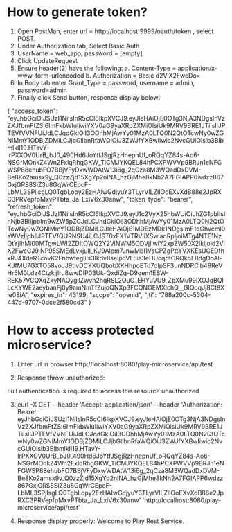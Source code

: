 # How to generate token?

1. Open PostMan, enter url = http://localhost:9999/oauth/token , select POST.
2. Under Authorization tab, Select Basic Auth
3. UserName = web_app, password = [empty]
4. Click UpdateRequest
5. Ensure header(2) have the following:
  a. Content-Type = application/x-www-form-urlencoded
  b. Authorization = Basic d2ViX2FwcDo=
6. In Body tab enter Grant_Type = password, username = admin, password=admin
7. Finally click Send button, response display below:

{
    "access_token": "eyJhbGciOiJSUzI1NiIsInR5cCI6IkpXVCJ9.eyJleHAiOjE0OTg3NjA3NDgsInVzZXJfbmFtZSI6ImFkbWluIiwiYXV0aG9yaXRpZXMiOlsiUk9MRV9BRE1JTiIsIlJPTEVfVVNFUiJdLCJqdGkiOiI3ODhhMjAwYy01MzA0LTQ0N2QtOTcwNy0wZGNlMmY1ODBjZDMiLCJjbGllbnRfaWQiOiJ3ZWJfYXBwIiwic2NvcGUiOlsib3BlbmlkIl19.HTavY-lrPXXOV0UrB_bJ0_490Hd6JoYtfJSgjRzHnepnUf_oRQqYZ84s-Ao6-NSGrMOnkZ4Wn2FxlqRhgGKW_TiCMJYKQEL84hPCXPWVVp9BRJn1eNFGWSP88ehubFO7BBjVFyDxwWDAtW13i6g_2qCza8M3WQadDxDVM-Be8Ko2amsx9y_Q0zzZjd15XgYp2nlNA_hzGjMhe8kNh2A7FGIAPP6wdzz867GxjGRS8SiZ3u8GqWrCEpcF-LbML3SPjIsgLQ0TgbLopy2EzHAIwGdjyuY3TLyrVILZlIOoEXvXdB88e2JpRXC3PRVepfpMxvPTbta_Ja_LxiV6x30anw",
    "token_type": "bearer",
    "refresh_token": "eyJhbGciOiJSUzI1NiIsInR5cCI6IkpXVCJ9.eyJ1c2VyX25hbWUiOiJhZG1pbiIsInNjb3BlIjpbIm9wZW5pZCJdLCJhdGkiOiI3ODhhMjAwYy01MzA0LTQ0N2QtOTcwNy0wZGNlMmY1ODBjZDMiLCJleHAiOjE1MDEzMDk1NDgsImF1dGhvcml0aWVzIjpbIlJPTEVfQURNSU4iLCJST0xFX1VTRVIiXSwianRpIjoiMTg4NTE1NzQtYjlhMi00MTgwLWI2ZDItOWQ2Y2VlNWM5ODVjIiwiY2xpZW50X2lkIjoid2ViX2FwcCJ9.NP95SMEdLvkjulI_KJ9AIem7JnwMbl1VsCPZgPttYVXKEsUCEDfhxRJ4XdeRTcovK2Fnbwteglils3Ikdv8seIpcVL5ia3eHUcqdtORQkbE8dgDoAl-KJfMU7GXTO58voJJ9tivDCYXUQbobXKHhpoETd7dIpSF3unNDRCib49ReVHr5M0Ldz4CtzkjjIru8wwDIP03Uk-QxdiZq-D9gem1ESW-REK57VCQXqZkyNAQygilZwvh2hqRSL2QuO_EHYuVU9_ZpXMu99IXOJqBQlLcKYWE2aeybanFj0y9amNmTfZujoQNXp3FCQNOEMXlchQ__GlQqqJj8Ct8Xie08iA",
    "expires_in": 43199,
    "scope": "openid",
    "jti": "788a200c-5304-447d-9707-0dce2f580cd3"
}


# How to access protected microservice?

1. Enter url in browser http://localhost:8080/play-microservice/api/test

2. Response throw unauthorized: 
<oauth>
<error_description>
Full authentication is required to access this resource
</error_description>
<error>unauthorized</error>
</oauth>

3. curl -X GET --header 'Accept: application/json' --header 'Authorization: Bearer eyJhbGciOiJSUzI1NiIsInR5cCI6IkpXVCJ9.eyJleHAiOjE0OTg3NjA3NDgsInVzZXJfbmFtZSI6ImFkbWluIiwiYXV0aG9yaXRpZXMiOlsiUk9MRV9BRE1JTiIsIlJPTEVfVVNFUiJdLCJqdGkiOiI3ODhhMjAwYy01MzA0LTQ0N2QtOTcwNy0wZGNlMmY1ODBjZDMiLCJjbGllbnRfaWQiOiJ3ZWJfYXBwIiwic2NvcGUiOlsib3BlbmlkIl19.HTavY-lrPXXOV0UrB_bJ0_490Hd6JoYtfJSgjRzHnepnUf_oRQqYZ84s-Ao6-NSGrMOnkZ4Wn2FxlqRhgGKW_TiCMJYKQEL84hPCXPWVVp9BRJn1eNFGWSP88ehubFO7BBjVFyDxwWDAtW13i6g_2qCza8M3WQadDxDVM-Be8Ko2amsx9y_Q0zzZjd15XgYp2nlNA_hzGjMhe8kNh2A7FGIAPP6wdzz867GxjGRS8SiZ3u8GqWrCEpcF-LbML3SPjIsgLQ0TgbLopy2EzHAIwGdjyuY3TLyrVILZlIOoEXvXdB88e2JpRXC3PRVepfpMxvPTbta_Ja_LxiV6x30anw' 'http://localhost:8080/play-microservice/api/test'

2. Response display properly: Welcome to Play Rest Service.


